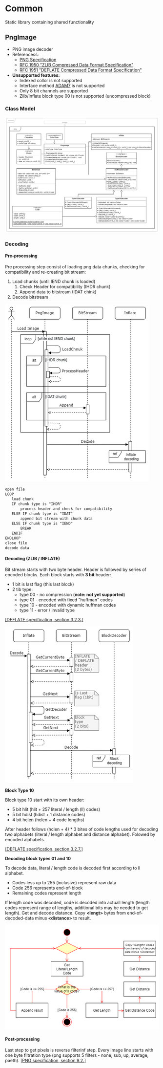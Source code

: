 # Common
Static library containing shared functionality

## PngImage
- PNG image decoder
- Referencess:
    - [PNG Specification](https://www.w3.org/TR/PNG/)
    - [RFC 1950 "ZLIB Compressed Data Format Specification"](https://datatracker.ietf.org/doc/html/rfc1950)
    - [RFC 1951 "DEFLATE Compressed Data Format Specification"](https://datatracker.ietf.org/doc/html/rfc1951)
- **Unsupported features:**
    - Indexed collor is not supported
    - Interface method [ADAM7](https://en.wikipedia.org/wiki/Adam7_algorithm) is not supported
    - Only 8 bit channels are supported
    - Zlib/Inflate block type 00 is not supported (uncompressed block)

### Class Model

![Demo](media/Png.png)

### Decoding

#### Pre-processing

Pre processing step consist of loading png data chunks, checking for compatibility and re-creating bit stream:
1. Load chunks (until IEND chunk is loaded)
    1. Check Header for compatibility (IHDR chunk)
    2. Append data to bitstream (IDAT chink)
2. Decode bitstream

![Demo](media/PngLoadData.png)

```
open file
LOOP
   load chunk
   IF chunk type is "IHDR"
       process header and check for compatibility
   ELSE IF chunk type is "IDAT"
       append bit stream with chunk data
   ELSE IF chunk type is "IEND"
       BREAK
   ENDIF
ENDLOOP
close file
decode data
```

#### Decoding (ZLIB / INFLATE)

Bit stream starts with two byte header. 
Header is followed by series of encoded blocks.
Each block starts with **3 bit** header:
- 1 bit is last flag (this last block)
- 2 tib type:
    - type 00 - no compression (**note: not yet supported**)
    - type 01 - encoded with fixed "huffman" codes
    - type 10 - encoded with dynamic huffman codes
    - type 11 - error / invalid type

[[DEFLATE specification, section  3.2.3.]](https://datatracker.ietf.org/doc/html/rfc1951#section-3.2.3)

![Demo](media/PngInflate.png)

**Block Type 10** 

Block type 10 start with its own header:
- 5 bit hlit (hlit + 257 literal / length (ll) codes)
- 5 bit hdist (hdist + 1 distance codes)
- 4 bit hclen (hclen + 4 code lengths)

After header follows (hclen + 4) \* 3 bites of code lengths used for decoding two alphabets (literal / length alphabet and distance alphabet).
Folowed by encoded alphabets. 

[[DEFLATE specification, section  3.2.7.]](https://datatracker.ietf.org/doc/html/rfc1951#section-3.2.7)

**Decoding block types 01 and 10**

To decode data, literal / length code is decoded first according to ll alphabet.
- Codes less up to 255 (inclusive) represent raw data
- Code 256 represents end-of-block
- Remaining codes represent length

If length code was decoded, code is decoded into actuall length (length codes represent range of lengths, additional bits may be needed to get length).
Get and decode distance. Copy **\<lengt\>** bytes from end-of-decoded-data minus **\<distance\>** to result.

![Demo](media/PngDecode.png)

#### Post-processing

Last step to get pixels is reverse filterinf step.
Every image line starts with one byte filtration type
(png supports 5 filters - none, sub, up, average, paeth). [[PNG specification, section 9.2.]](https://www.w3.org/TR/PNG/#9Filters)
